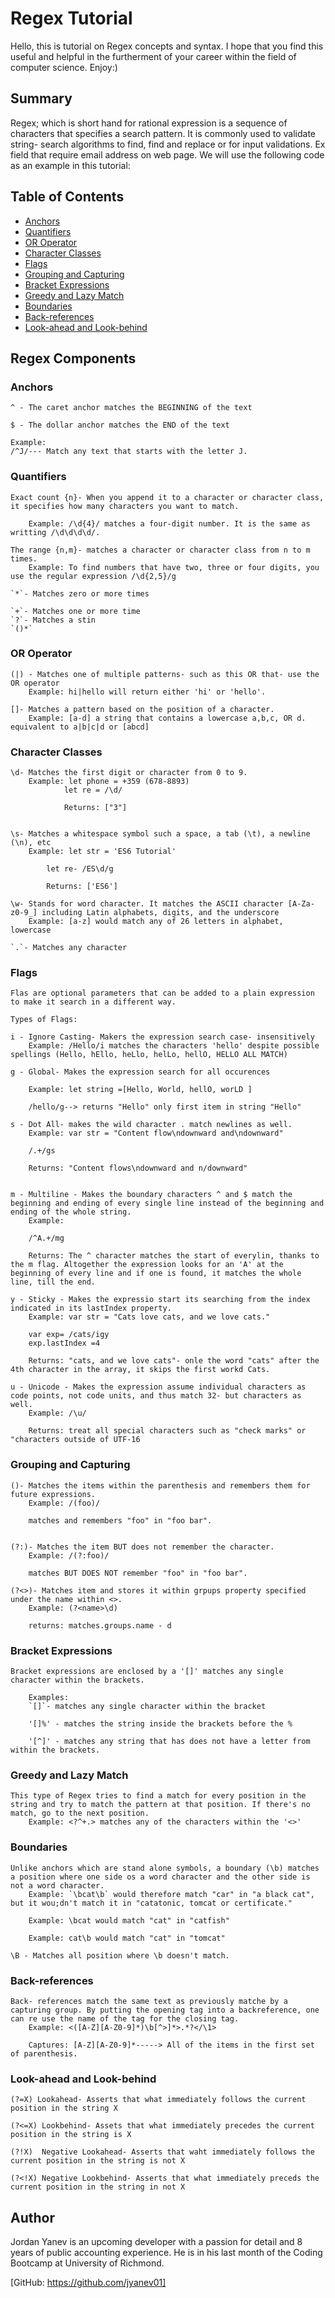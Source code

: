 # Regex Tutorial

Hello, this is tutorial on Regex concepts and syntax. I hope that you find this useful and helpful in the furtherment of your career within the field of computer science. Enjoy:)

## Summary

Regex; which is short hand for rational expression is a sequence of characters that specifies a search pattern. It is commonly used to validate string- search algorithms to find, find and replace or for input validations. Ex field that require email address on web page. We will use the following code as an example in this tutorial:

<!-- SNIPPET OF REGEX CODE HERE -->

## Table of Contents

- [Anchors](#anchors)
- [Quantifiers](#quantifiers)
- [OR Operator](#or-operator)
- [Character Classes](#character-classes)
- [Flags](#flags)
- [Grouping and Capturing](#grouping-and-capturing)
- [Bracket Expressions](#bracket-expressions)
- [Greedy and Lazy Match](#greedy-and-lazy-match)
- [Boundaries](#boundaries)
- [Back-references](#back-references)
- [Look-ahead and Look-behind](#look-ahead-and-look-behind)

## Regex Components

### Anchors
    ^ - The caret anchor matches the BEGINNING of the text

    $ - The dollar anchor matches the END of the text

    Example:
    /^J/--- Match any text that starts with the letter J.

### Quantifiers
    Exact count {n}- When you append it to a character or character class, it specifies how many characters you want to match.
        
        Example: /\d{4}/ matches a four-digit number. It is the same as writting /\d\d\d\d/.

    The range {n,m}- matches a character or character class from n to m times.
        Example: To find numbers that have two, three or four digits, you use the regular expression /\d{2,5}/g

    `*`- Matches zero or more times

    `+`- Matches one or more time
    `?`- Matches a stin
    `()*`

### OR Operator
    (|) - Matches one of multiple patterns- such as this OR that- use the OR operator
        Example: hi|hello will return either 'hi' or 'hello'.

    []- Matches a pattern based on the position of a character.
        Example: [a-d] a string that contains a lowercase a,b,c, OR d. equivalent to a|b|c|d or [abcd]

    

### Character Classes
    \d- Matches the first digit or character from 0 to 9.
        Example: let phone = +359 (678-8893)
                let re = /\d/

                Returns: ["3"] 
        

    \s- Matches a whitespace symbol such a space, a tab (\t), a newline (\n), etc
        Example: let str = 'ES6 Tutorial'

            let re- /ES\d/g

            Returns: ['ES6']

    \w- Stands for word character. It matches the ASCII character [A-Za-z0-9_] including Latin alphabets, digits, and the underscore
        Example: [a-z] would match any of 26 letters in alphabet, lowercase

    `.`- Matches any character
    



### Flags

    Flas are optional parameters that can be added to a plain expression to make it search in a different way.

    Types of Flags:

    i - Ignore Casting- Makers the expression search case- insensitively
        Example: /Hello/i matches the characters 'hello' despite possible spellings (Hello, hEllo, heLlo, helLo, hellO, HELLO ALL MATCH)

    g - Global- Makes the expression search for all occurences

        Example: let string =[Hello, World, hellO, worLD ]

        /hello/g--> returns "Hello" only first item in string "Hello"

    s - Dot All- makes the wild character . match newlines as well.
        Example: var str = "Content flow\ndownward and\ndownward"
        
        /.+/gs

        Returns: "Content flows\ndownward and n/downward"


    m - Multiline - Makes the boundary characters ^ and $ match the beginning and ending of every single line instead of the beginning and ending of the whole string.
        Example: 

        /^A.+/mg

        Returns: The ^ character matches the start of everylin, thanks to the m flag. Altogether the expression looks for an 'A' at the beginning of every line and if one is found, it matches the whole line, till the end.

    y - Sticky - Makes the expressio start its searching from the index indicated in its lastIndex property.
        Example: var str = "Cats love cats, and we love cats."

        var exp= /cats/igy
        exp.lastIndex =4

        Returns: "cats, and we love cats"- onle the word "cats" after the 4th character in the array, it skips the first workd Cats.

    u - Unicode - Makes the expression assume individual characters as code points, not code units, and thus match 32- but characters as well.
        Example: /\u/

        Returns: treat all special characters such as "check marks" or "characters outside of UTF-16



### Grouping and Capturing

    ()- Matches the items within the parenthesis and remembers them for future expressions.
        Example: /(foo)/

        matches and remembers "foo" in "foo bar".


    (?:)- Matches the item BUT does not remember the character.
        Example: /(?:foo)/

        matches BUT DOES NOT remember "foo" in "foo bar".

    (?<>)- Matches item and stores it within grpups property specified under the name within <>.
        Example: (?<name>\d)

        returns: matches.groups.name - d

### Bracket Expressions
    Bracket expressions are enclosed by a '[]' matches any single character within the brackets.

        Examples:
        `[]`- matches any single character within the bracket

        '[]%' - matches the string inside the brackets before the %

        '[^]' - matches any string that has does not have a letter from within the brackets.

### Greedy and Lazy Match
    This type of Regex tries to find a match for every position in the string and try to match the pattern at that position. If there's no match, go to the next position.
        Example: <?^+.> matches any of the characters within the '<>'

### Boundaries
    Unlike anchors which are stand alone symbols, a boundary (\b) matches a position where one side os a word character and the other side is not a word character.
        Example: `\bcat\b` would therefore match "car" in "a black cat", but it wou;dn't match it in "catatonic, tomcat or certificate."

        Example: \bcat would match "cat" in "catfish"

        Example: cat\b would match "cat" in "tomcat"

    \B - Matches all position where \b doesn't match.


### Back-references
    Back- references match the same text as previously matche by a capturing group. By putting the opening tag into a backreference, one can re use the name of the tag for the closing tag.
        Example: <([A-Z][A-Z0-9]*)\b[^>]*>.*?</\1>

        Captures: [A-Z][A-Z0-9]*-----> All of the items in the first set of parenthesis.

### Look-ahead and Look-behind
    (?=X) Lookahead- Asserts that what immediately follows the current position in the string X

    (?<=X) Lookbehind- Assets that what immediately precedes the current position in the string is X

    (?!X)  Negative Lookahead- Asserts that waht immediately follows the current position in the string is not X

    (?<!X) Negative Lookbehind- Asserts that what immediately preceds the current position in the string in not X

## Author

Jordan Yanev is an upcoming developer with a passion for detail and 8 years of public accounting experience. He is in his last month of the Coding Bootcamp at University of Richmond.

[GitHub: https://github.com/jyanev01]
